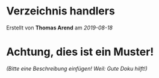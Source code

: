 # Verzeichnis handlers

Erstellt von **Thomas Arend** am *2019-08-18*

# Achtung, dies ist ein **Muster!**

*(Bitte eine Beschreibung einfügen! Weil: Gute Doku hilft!)*

